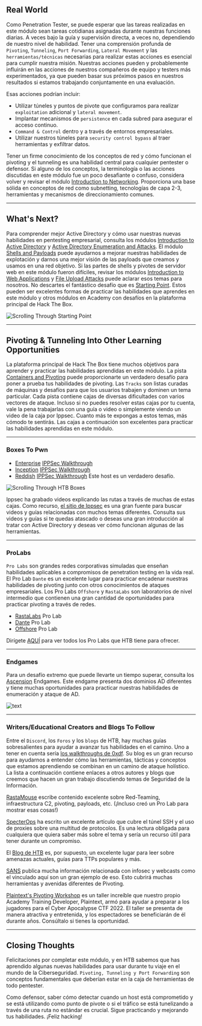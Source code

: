 ## Real World

Como Penetration Tester, se puede esperar que las tareas realizadas en este módulo sean tareas cotidianas asignadas durante nuestras funciones diarias. A veces bajo la guía y supervisión directa, a veces no, dependiendo de nuestro nivel de habilidad. Tener una comprensión profunda de `Pivoting`, `Tunneling`, `Port Forwarding`, `Lateral Movement` y las `herramientas/técnicas` necesarias para realizar estas acciones es esencial para cumplir nuestra misión. Nuestras acciones pueden y probablemente influirán en las acciones de nuestros compañeros de equipo y testers más experimentados, ya que pueden basar sus próximos pasos en nuestros resultados si estamos trabajando conjuntamente en una evaluación.

Esas acciones podrían incluir:

- Utilizar túneles y puntos de pivote que configuramos para realizar `exploitation` adicional y `lateral movement`.
- Implantar mecanismos de `persistence` en cada subred para asegurar el acceso continuo.
- `Command & Control` dentro y a través de entornos empresariales.
- Utilizar nuestros túneles para `security control bypass` al traer herramientas y exfiltrar datos.

Tener un firme conocimiento de los conceptos de red y cómo funcionan el pivoting y el tunneling es una habilidad central para cualquier pentester o defensor. Si alguno de los conceptos, la terminología o las acciones discutidas en este módulo fue un poco desafiante o confuso, considera volver y revisar el módulo [Introduction to Networking](https://academy.hackthebox.com/course/preview/introduction-to-networking). Proporciona una base sólida en conceptos de red como subnetting, tecnologías de capa 2-3, herramientas y mecanismos de direccionamiento comunes.

---

## What's Next?

Para comprender mejor Active Directory y cómo usar nuestras nuevas habilidades en pentesting empresarial, consulta los módulos [Introduction to Active Directory](https://academy.hackthebox.com/course/preview/introduction-to-active-directory) y [Active Directory Enumeration and Attacks](https://academy.hackthebox.com/course/preview/active-directory-enumeration--attacks). El módulo [Shells and Payloads](https://academy.hackthebox.com/course/preview/shells--payloads) puede ayudarnos a mejorar nuestras habilidades de explotación y darnos una mejor visión de las payloads que creamos y usamos en una red objetivo. Si las partes de shells y pivotes de servidor web en este módulo fueron difíciles, revisar los módulos [Introduction to Web Applications](https://academy.hackthebox.com/course/preview/introduction-to-web-applications) y [File Upload Attacks](https://academy.hackthebox.com/course/preview/file-upload-attacks) puede aclarar esos temas para nosotros. No descartes el fantástico desafío que es [Starting Point](https://app.hackthebox.com/starting-point). Estos pueden ser excelentes formas de practicar las habilidades que aprendes en este módulo y otros módulos en Academy con desafíos en la plataforma principal de Hack The Box.

![Scrolling Through Starting Point](https://academy.hackthebox.com/storage/modules/158/startingpoint.gif)

---

## Pivoting & Tunneling Into Other Learning Opportunities

La plataforma principal de Hack The Box tiene muchos objetivos para aprender y practicar las habilidades aprendidas en este módulo. La pista [Containers and Pivoting](https://app.hackthebox.com/tracks/Containers-and-Pivoting) puede proporcionarte un verdadero desafío para poner a prueba tus habilidades de pivoting. Las `Tracks` son listas curadas de máquinas y desafíos para que los usuarios trabajen y dominen un tema particular. Cada pista contiene cajas de diversas dificultades con varios vectores de ataque. Incluso si no puedes resolver estas cajas por tu cuenta, vale la pena trabajarlas con una guía o video o simplemente viendo un video de la caja por Ippsec. Cuanto más te expongas a estos temas, más cómodo te sentirás. Las cajas a continuación son excelentes para practicar las habilidades aprendidas en este módulo.

---

### Boxes To Pwn

- [Enterprise](https://app.hackthebox.com/machines/Enterprise) [IPPSec Walkthrough](https://youtube.com/watch?v=NWVJ2b0D1r8&t=2400)
- [Inception](https://app.hackthebox.com/machines/Inception) [IPPSec Walkthrough](https://youtube.com/watch?v=J2I-5xPgyXk&t=2330)
- [Reddish](https://app.hackthebox.com/machines/Reddish) [IPPSec Walkthrough](https://youtube.com/watch?v=Yp4oxoQIBAM&t=2466) Este host es un verdadero desafío.

![Scrolling Through HTB Boxes](https://academy.hackthebox.com/storage/modules/158/htbboxes.gif)

Ippsec ha grabado videos explicando las rutas a través de muchas de estas cajas. Como recurso, [el sitio de Ippsec](https://ippsec.rocks/?#) es una gran fuente para buscar videos y guías relacionadas con muchos temas diferentes. Consulta sus videos y guías si te quedas atascado o deseas una gran introducción al tratar con Active Directory y deseas ver cómo funcionan algunas de las herramientas.

---

### ProLabs

`Pro Labs` son grandes redes corporativas simuladas que enseñan habilidades aplicables a compromisos de penetration testing en la vida real. El Pro Lab `Dante` es un excelente lugar para practicar encadenar nuestras habilidades de pivoting junto con otros conocimientos de ataques empresariales. Los Pro Labs `Offshore` y `RastaLabs` son laboratorios de nivel intermedio que contienen una gran cantidad de oportunidades para practicar pivoting a través de redes.

- [RastaLabs](https://app.hackthebox.com/prolabs/overview/rastalabs) Pro Lab
- [Dante](https://app.hackthebox.com/prolabs/overview/dante) Pro Lab
- [Offshore](https://app.hackthebox.com/prolabs/overview/offshore) Pro Lab

Dirígete [AQUÍ](https://app.hackthebox.com/prolabs) para ver todos los Pro Labs que HTB tiene para ofrecer.

---

### Endgames

Para un desafío extremo que puede llevarte un tiempo superar, consulta los [Ascension](https://app.hackthebox.com/endgames/ascension) Endgames. Este endgame presenta dos dominios AD diferentes y tiene muchas oportunidades para practicar nuestras habilidades de enumeración y ataque de AD.

![text](https://academy.hackthebox.com/storage/modules/143/endgame.png)

---

### Writers/Educational Creators and Blogs To Follow

Entre el `Discord`, los `Foros` y los `blogs` de HTB, hay muchas guías sobresalientes para ayudar a avanzar tus habilidades en el camino. Uno a tener en cuenta sería [los walkthroughs de 0xdf](https://0xdf.gitlab.io/). Su blog es un gran recurso para ayudarnos a entender cómo las herramientas, tácticas y conceptos que estamos aprendiendo se combinan en un camino de ataque holístico. La lista a continuación contiene enlaces a otros autores y blogs que creemos que hacen un gran trabajo discutiendo temas de Seguridad de la Información.

[RastaMouse](https://rastamouse.me/) escribe contenido excelente sobre Red-Teaming, infraestructura C2, pivoting, payloads, etc. (¡Incluso creó un Pro Lab para mostrar esas cosas!)

[SpecterOps](https://posts.specterops.io/offensive-security-guide-to-ssh-tunnels-and-proxies-b525cbd4d4c6) ha escrito un excelente artículo que cubre el túnel SSH y el uso de proxies sobre una multitud de protocolos. Es una lectura obligada para cualquiera que quiera saber más sobre el tema y sería un recurso útil para tener durante un compromiso.

El [Blog de HTB](https://www.hackthebox.com/blog) es, por supuesto, un excelente lugar para leer sobre amenazas actuales, guías para TTPs populares y más.

[SANS](https://www.sans.org/webcasts/dodge-duck-dip-dive-dodge-making-the-pivot-cheat-sheet-119115/) publica mucha información relacionada con infosec y webcasts como el vinculado aquí son un gran ejemplo de eso. Esto cubrirá muchas herramientas y avenidas diferentes de Pivoting.

[Plaintext's Pivoting Workshop](https://youtu.be/B3GxYyGFYmQ) es un taller increíble que nuestro propio Academy Training Developer, Plaintext, armó para ayudar a preparar a los jugadores para el Cyber Apocalypse CTF 2022. El taller se presenta de manera atractiva y entretenida, y los espectadores se beneficiarán de él durante años. Consúltalo si tienes la oportunidad.

---

## Closing Thoughts

Felicitaciones por completar este módulo, y en HTB sabemos que has aprendido algunas nuevas habilidades para usar durante tu viaje en el mundo de la Ciberseguridad. `Pivoting, Tunneling y Port Forwarding` son conceptos fundamentales que deberían estar en la caja de herramientas de todo pentester.

Como defensor, saber cómo detectar cuando un host está comprometido y se está utilizando como punto de pivote o si el tráfico se está tunelizando a través de una ruta no estándar es crucial. Sigue practicando y mejorando tus habilidades. ¡Feliz hacking!